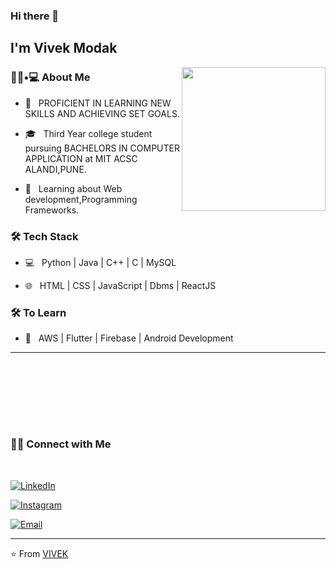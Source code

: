 ### Hi there 👋<h2> I'm Vivek Modak</h2>

<img align='right' src="https://media.giphy.com/media/M9gbBd9nbDrOTu1Mqx/giphy.gif" width="230">

<h3> 👨🏻•💻 About Me </h3>



- 🤔 &nbsp; PROFICIENT IN LEARNING NEW SKILLS AND ACHIEVING SET GOALS.

- 🎓 &nbsp; Third Year college student pursuing BACHELORS IN COMPUTER APPLICATION at MIT ACSC ALANDI,PUNE.

- 🌱 &nbsp; Learning about Web development,Programming Frameworks.



<h3>🛠 Tech Stack</h3>



- 💻 &nbsp; Python | Java | C++ | C | MySQL

- 🌐 &nbsp; HTML | CSS | JavaScript | Dbms | ReactJS

<!--

- 🛢 &nbsp; MySQL | Php

-->



<h3>🛠 To Learn</h3>

- 🔧 &nbsp; AWS | Flutter | Firebase | Android Development

<hr>



<br/><br/>



<br/>

<br/>





<br>




<h3> 🤝🏻 Connect with Me </h3>

<br>



<p align="center">

<a href="https://www.linkedin.com/in/vivek-modak-b740651b7/"><img alt="LinkedIn" src="https://img.shields.io/badge/LinkedIn-Vivek%20Modak-blue?style=flat-square&logo=linkedin"></a>

<a href="https://www.instagram.com/_vivek._.183/"><img alt="Instagram" src="https://img.shields.io/badge/Instagram-_vivek._.183?style=flat-square&logo=instagram"></a>

<a href="mailto:vivekmodak2001@gmail.com"><img alt="Email" src="https://img.shields.io/badge/Email-vivekmodak2001@gmail.com-blue?style=flat-square&logo=gmail"></a>

</p>


<hr>

⭐️ From [VIVEK](https://github.com/vivekmodak3)

